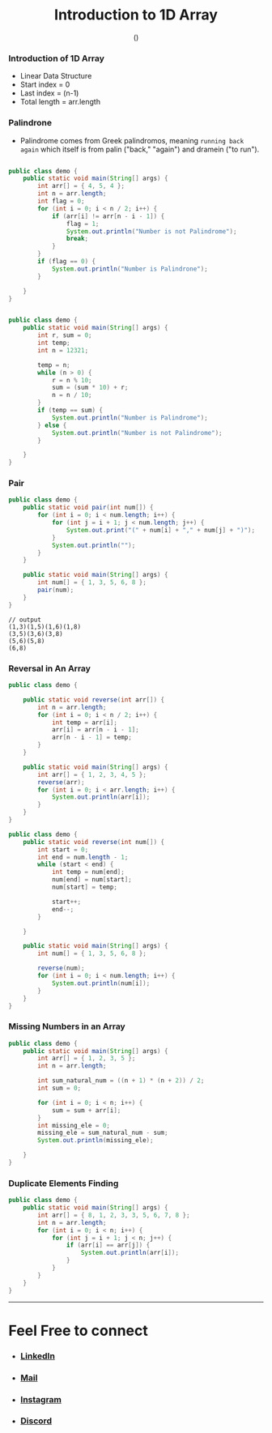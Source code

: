 <h1 align="center"> Introduction to 1D Array   </h1>
<p align="center" > () </p>

### Introduction of 1D Array
+ Linear Data Structure
+ Start index = 0
+ Last index = (n-1)
+ Total length = arr.length

### Palindrone
+ Palindrome comes from Greek palindromos, meaning `running back again` which itself is from palin ("back," "again") and dramein ("to run").

```java

public class demo {
    public static void main(String[] args) {
        int arr[] = { 4, 5, 4 };
        int n = arr.length;
        int flag = 0;
        for (int i = 0; i < n / 2; i++) {
            if (arr[i] != arr[n - i - 1]) {
                flag = 1;
                System.out.println("Number is not Palindrome");
                break;
            }
        }
        if (flag == 0) {
            System.out.println("Number is Palindrone");
        }

    }
}

```
```java

public class demo {
    public static void main(String[] args) {
        int r, sum = 0;
        int temp;
        int n = 12321;

        temp = n;
        while (n > 0) {
            r = n % 10;
            sum = (sum * 10) + r;
            n = n / 10;
        }
        if (temp == sum) {
            System.out.println("Number is Palindrome");
        } else {
            System.out.println("Number is not Palindrome");
        }

    }
}


```

### Pair
```java
public class demo {
    public static void pair(int num[]) {
        for (int i = 0; i < num.length; i++) {
            for (int j = i + 1; j < num.length; j++) {
                System.out.print("(" + num[i] + "," + num[j] + ")");
            }
            System.out.println("");
        }
    }

    public static void main(String[] args) {
        int num[] = { 1, 3, 5, 6, 8 };
        pair(num);
    }
}


```
```
// output
(1,3)(1,5)(1,6)(1,8)
(3,5)(3,6)(3,8)
(5,6)(5,8)
(6,8)

```

### Reversal in An Array

```java
public class demo {

    public static void reverse(int arr[]) {
        int n = arr.length;
        for (int i = 0; i < n / 2; i++) {
            int temp = arr[i];
            arr[i] = arr[n - i - 1];
            arr[n - i - 1] = temp;
        }
    }

    public static void main(String[] args) {
        int arr[] = { 1, 2, 3, 4, 5 };
        reverse(arr);
        for (int i = 0; i < arr.length; i++) {
            System.out.println(arr[i]);
        }
    }
}
```

```java
public class demo {
    public static void reverse(int num[]) {
        int start = 0;
        int end = num.length - 1;
        while (start < end) {
            int temp = num[end];
            num[end] = num[start];
            num[start] = temp;

            start++;
            end--;
        }

    }

    public static void main(String[] args) {
        int num[] = { 1, 3, 5, 6, 8 };

        reverse(num);
        for (int i = 0; i < num.length; i++) {
            System.out.println(num[i]);
        }
    }
}


```

### Missing Numbers in an Array

```java
public class demo {
    public static void main(String[] args) {
        int arr[] = { 1, 2, 3, 5 };
        int n = arr.length;

        int sum_natural_num = ((n + 1) * (n + 2)) / 2;
        int sum = 0;

        for (int i = 0; i < n; i++) {
            sum = sum + arr[i];
        }
        int missing_ele = 0;
        missing_ele = sum_natural_num - sum;
        System.out.println(missing_ele);

    }
}

```

### Duplicate Elements Finding
```java
public class demo {
    public static void main(String[] args) {
        int arr[] = { 8, 1, 2, 3, 3, 5, 6, 7, 8 };
        int n = arr.length;
        for (int i = 0; i < n; i++) {
            for (int j = i + 1; j < n; j++) {
                if (arr[i] == arr[j]) {
                    System.out.println(arr[i]);
                }
            }
        }
    }
}

```



***

# Feel Free to connect
+ ### [LinkedIn](https://www.linkedin.com/in/saurabhbahadur)
+ ### [Mail](mailto:singhsaurabhbahadur@gmail.com)
+ ### [Instagram](https://www.instagram.com/saurabhbahadur_)
+ ### [Discord](https://discord.gg/aQR27Bg7de)



